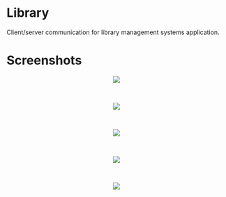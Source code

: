 # Library

Client/server communication for library management systems application.

# Screenshots

<p align="center">
  <img src="https://lh3.googleusercontent.com/-UJosSABbORk/WjBQBwPUHHI/AAAAAAAADZI/Kz5L6WPI38gukKBN8PpJTOau-j-hvnbJwCL0BGAs/w530-d-h809-n-rw/firstScreen.png" />
</p> 
</br>
<p align="center">
  <img src="https://lh3.googleusercontent.com/-s19SVWkifBM/WjBRkR4k17I/AAAAAAAADaI/2rahm6lSPqgLhy4m0mQhUk8rQ3preqfBgCL0BGAs/w530-d-h687-n-rw/secondScreen.png" />
</p> 
</br>
<p align="center">
  <img src="https://lh3.googleusercontent.com/-Yck5o0jZTd8/WjBR8gC-dSI/AAAAAAAADag/3ABtEGYC0qEo9cBYXRMMeGq_6W21uaebgCL0BGAs/w530-d-h189-n-rw/thirdScreen.png" />
</p> 
</br>
<p align="center">
  <img src="https://lh3.googleusercontent.com/-BmL-xwdc5ns/WjBSnjnIhBI/AAAAAAAADbE/IS81FgVTHMQci93Nd-FQsjaRhQXwY2C9wCL0BGAs/w530-d-h540-n-rw/fourthScreen.png" />
</p> 
</br>
<p align="center">
  <img src="https://lh3.googleusercontent.com/-R6ADKBrtIy8/WjBSwxkkpjI/AAAAAAAADbc/nAmfwfLM3c0TJMAoCDKXNObMPov-PEjHQCL0BGAs/w530-d-h725-n-rw/fifthScreen.png" />
</p> 
